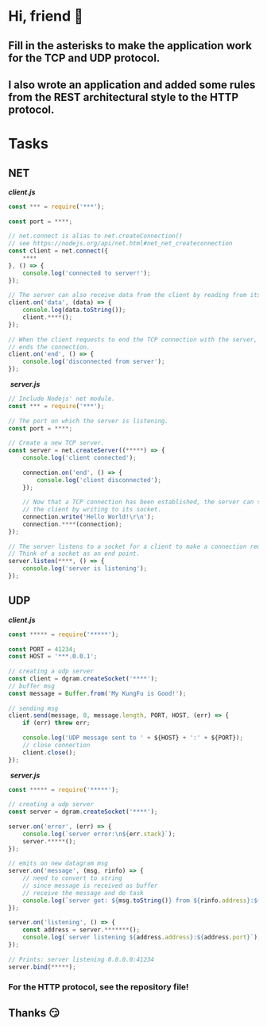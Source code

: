 # Hi, friend :wave:

## Fill in the asterisks to make the application work for the **TCP** and **UDP** protocol.

## I also wrote an application and added some rules from the REST architectural style to the **HTTP** protocol.


# Tasks
## NET
_**client.js**_
```js
const *** = require('***');
​
const port = ****;
​
// net.connect is alias to net.createConnection()
// see https://nodejs.org/api/net.html#net_net_createconnection
const client = net.connect({
    ****
}, () => {
    console.log('connected to server!');
});
​
// The server can also receive data from the client by reading from its socket.
client.on('data', (data) => {
    console.log(data.toString());
    client.****();
});
​
// When the client requests to end the TCP connection with the server, the server
// ends the connection.
client.on('end', () => {
    console.log('disconnected from server');
});
```
​
_**server.js**_
```javascript
// Include Nodejs' net module.
const *** = require('***');
​
// The port on which the server is listening.
const port = ****;
​
// Create a new TCP server.
const server = net.createServer((*****) => {
    console.log('client connected');
​
    connection.on('end', () => {
        console.log('client disconnected');
    });
​
    // Now that a TCP connection has been established, the server can send data to
    // the client by writing to its socket.
    connection.write('Hello World!\r\n');
    connection.****(connection);
});
​
// The server listens to a socket for a client to make a connection request.
// Think of a socket as an end point.
server.listen(****, () => {
    console.log('server is listening');
});
```
## UDP
_**client.js**_
​
```javascript
const ***** = require('*****');
​
const PORT = 41234;
const HOST = '***.0.0.1';
​
// creating a udp server
const client = dgram.createSocket('****');
// buffer msg
const message = Buffer.from('My KungFu is Good!');
​
// sending msg
client.send(message, 0, message.length, PORT, HOST, (err) => {
    if (err) throw err;
​
    console.log('UDP message sent to ' + ${HOST} + ':' + ${PORT});
    // close connection
    client.close();
});
```
​
_**server.js**_
​
```javascript
const ***** = require('*****');
​
// creating a udp server
const server = dgram.createSocket('****');
​
server.on('error', (err) => {
    console.log(`server error:\n${err.stack}`);
    server.*****();
});
​
// emits on new datagram msg
server.on('message', (msg, rinfo) => {
    // need to convert to string
    // since message is received as buffer
    // receive the message and do task
    console.log(`server got: ${msg.toString()} from ${rinfo.address}:${rinfo.port}`);
});
​
server.on('listening', () => {
    const address = server.*******();
    console.log(`server listening ${address.address}:${address.port}`);
});
​
// Prints: server listening 0.0.0.0:41234
server.bind(*****);
```
### For the **HTTP** protocol, see the repository file!
## Thanks :smirk: